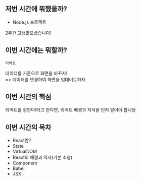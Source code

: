 ## 저번 시간에 뭐했을까?

- Node.js 프로젝트

2주간 고생많으셨습니다!

## 이번 시간에는 뭐할까?

`리액트`

데이터를 기준으로 화면을 바꾸자!  
=> 데이터를 변경하여 화면을 업데이트하자.  

## 이번 시간의 핵심

리액트를 잘한다!라고 한다면, 리액트 배경과 지식을 먼저 알아야 합니당  

## 이번 시간의 목차

- React란?
- State
- VirtualDOM
- React의 배경과 역사(기본 소양)
- Component
- Babel
- JSX